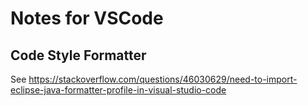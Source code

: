 # Notes for VSCode

## Code Style Formatter

See https://stackoverflow.com/questions/46030629/need-to-import-eclipse-java-formatter-profile-in-visual-studio-code